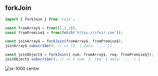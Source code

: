 ## forkJoin

```typescript
import { forkJoin } from 'rxjs';

const fromArray$ = from([1,2,3]);
const fromPromise$ = from(fetch('https://sfeir.com'));

const joinArray$ = forkJoin(fromArray$, fromPromise$);
joinArray$.subscribe(); // => [3, { data: '...'}]

const joinObject$ = forkJoin({ num: fromArray$, req: fromPromise$});
joinObject$.subscribe(); // => { num: 3, req: { data: '...'} }

```
<!-- .element: class="big-code block" -->

![w-1000 center](./assets/images/diagrams/factory_forkjoin.svg)
